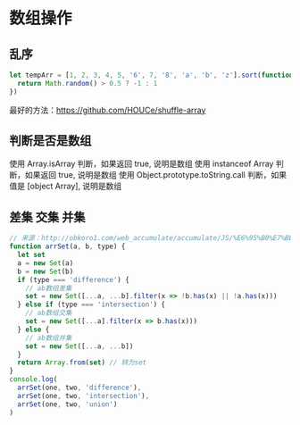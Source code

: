 # 数组操作

## 乱序

```js
let tempArr = [1, 2, 3, 4, 5, '6', 7, '8', 'a', 'b', 'z'].sort(function() {
  return Math.random() > 0.5 ? -1 : 1
})
```

最好的方法：https://github.com/HOUCe/shuffle-array

## 判断是否是数组

使用 Array.isArray 判断，如果返回 true, 说明是数组
使用 instanceof Array 判断，如果返回 true, 说明是数组
使用 Object.prototype.toString.call 判断，如果值是 [object Array], 说明是数组

## 差集 交集 并集

```js
// 来源：http://obkoro1.com/web_accumulate/accumulate/JS/%E6%95%B0%E7%BB%84%E4%BA%A4%E9%9B%86%E5%B7%AE%E9%9B%86.html
function arrSet(a, b, type) {
  let set
  a = new Set(a)
  b = new Set(b)
  if (type === 'difference') {
    // ab数组差集
    set = new Set([...a, ...b].filter(x => !b.has(x) || !a.has(x)))
  } else if (type === 'intersection') {
    // ab数组交集
    set = new Set([...a].filter(x => b.has(x)))
  } else {
    // ab数组并集
    set = new Set([...a, ...b])
  }
  return Array.from(set) // 转为set
}
console.log(
  arrSet(one, two, 'difference'),
  arrSet(one, two, 'intersection'),
  arrSet(one, two, 'union')
)
```
